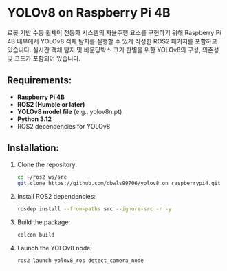# YOLOv8 on Raspberry Pi 4B

로봇 기반 수동 휠체어 전동화 시스템의 자율주행 요소를 구현하기 위해 Raspberry Pi 4B 내부에서 YOLOv8 객체 탐지를 실행할 수 있게 작성한 ROS2 패키지를 포함하고 있습니다.
실시간 객체 탐지 및 바운딩박스 크기 판별을 위한 YOLOv8의 구성, 의존성 및 코드가 포함되어 있습니다.

## Requirements:
- **Raspberry Pi 4B**
- **ROS2 (Humble or later)**
- **YOLOv8 model file** (e.g., yolov8n.pt)
- **Python 3.12**
- ROS2 dependencies for YOLOv8

## Installation:
1. Clone the repository:
   ```bash
   cd ~/ros2_ws/src
   git clone https://github.com/dbwls99706/yolov8_on_raspberrypi4.git
   
2. Install ROS2 dependencies:
   ```bash
   rosdep install --from-paths src --ignore-src -r -y
   
3. Build the package:
   ```bash
   colcon build
   
4. Launch the YOLOv8 node:
   ```bash
   ros2 launch yolov8_ros detect_camera_node
